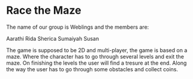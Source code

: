 # Race the Maze
The name of our group is Weblings and the members are:

Aarathi 
Rida
Sherica
Sumaiyah
Susan

The game is supposed to be 2D and multi-player, the game is based on a maze.
Where the character has to go through several levels and exit the maze. On finishing the levels the user will find a tresure at the end. 
Along the way the user has to go through some obstacles and collect coins.
